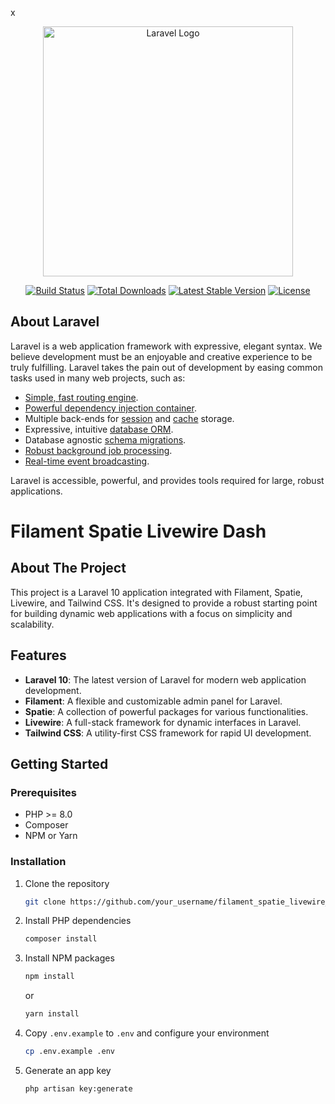 x<p align="center"><a href="https://laravel.com" target="_blank"><img src="https://raw.githubusercontent.com/laravel/art/master/logo-lockup/5%20SVG/2%20CMYK/1%20Full%20Color/laravel-logolockup-cmyk-red.svg" width="400" alt="Laravel Logo"></a></p>

<p align="center">
<a href="https://github.com/laravel/framework/actions"><img src="https://github.com/laravel/framework/workflows/tests/badge.svg" alt="Build Status"></a>
<a href="https://packagist.org/packages/laravel/framework"><img src="https://img.shields.io/packagist/dt/laravel/framework" alt="Total Downloads"></a>
<a href="https://packagist.org/packages/laravel/framework"><img src="https://img.shields.io/packagist/v/laravel/framework" alt="Latest Stable Version"></a>
<a href="https://packagist.org/packages/laravel/framework"><img src="https://img.shields.io/packagist/l/laravel/framework" alt="License"></a>
</p>

## About Laravel

Laravel is a web application framework with expressive, elegant syntax. We believe development must be an enjoyable and creative experience to be truly fulfilling. Laravel takes the pain out of development by easing common tasks used in many web projects, such as:

- [Simple, fast routing engine](https://laravel.com/docs/routing).
- [Powerful dependency injection container](https://laravel.com/docs/container).
- Multiple back-ends for [session](https://laravel.com/docs/session) and [cache](https://laravel.com/docs/cache) storage.
- Expressive, intuitive [database ORM](https://laravel.com/docs/eloquent).
- Database agnostic [schema migrations](https://laravel.com/docs/migrations).
- [Robust background job processing](https://laravel.com/docs/queues).
- [Real-time event broadcasting](https://laravel.com/docs/broadcasting).

Laravel is accessible, powerful, and provides tools required for large, robust applications.


# Filament Spatie Livewire Dash

## About The Project

This project is a Laravel 10 application integrated with Filament, Spatie, Livewire, and Tailwind CSS. It's designed to provide a robust starting point for building dynamic web applications with a focus on simplicity and scalability.

## Features

- **Laravel 10**: The latest version of Laravel for modern web application development.
- **Filament**: A flexible and customizable admin panel for Laravel.
- **Spatie**: A collection of powerful packages for various functionalities.
- **Livewire**: A full-stack framework for dynamic interfaces in Laravel.
- **Tailwind CSS**: A utility-first CSS framework for rapid UI development.

## Getting Started

### Prerequisites

- PHP >= 8.0
- Composer
- NPM or Yarn

### Installation

1. Clone the repository
   ```sh
   git clone https://github.com/your_username/filament_spatie_livewire_dash.git
   ```
2. Install PHP dependencies
   ```sh
   composer install
   ```
3. Install NPM packages
   ```sh
   npm install
   ```
   or
   ```sh
   yarn install
   ```
4. Copy `.env.example` to `.env` and configure your environment
   ```sh
   cp .env.example .env
   ```
5. Generate an app key
   ```sh
   php artisan key:generate
   ```
